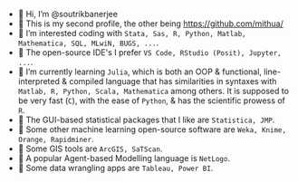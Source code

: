 - 👋 Hi, I’m @soutrikbanerjee
- 👀 This is my second profile, the other being https://github.com/mithua/
- 👀 I’m interested coding with `Stata, Sas, R, Python, Matlab, Mathematica, SQL, MLwiN, BUGS, ...`.
- 👀 The open-source IDE's I prefer `VS Code, RStudio (Posit), Jupyter, ...`.
- 🌱 I’m currently learning `Julia`, which is both an OOP & functional, line-interpreted & compiled language that has similarities in syntaxes with `Matlab, R, Python, Scala, Mathematica` among others. It is supposed to be very fast (`C`), with the ease of `Python`, & has the scientific prowess of `R`.
- 👀 The GUI-based statistical packages that I like are `Statistica, JMP`.
- 👀 Some other machine learning open-source software are `Weka, Knime, Orange, Rapidminer`.
- 👀 Some GIS tools are `ArcGIS, SaTScan`.
- 👀 A popular Agent-based Modelling language is `NetLogo`.
- 👀 Some data wrangling apps are `Tableau, Power BI`.
